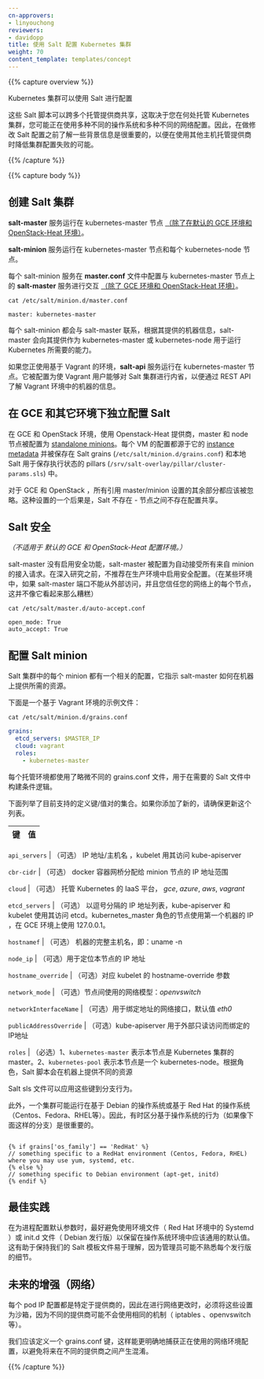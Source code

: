 ```yaml
---
cn-approvers:
- linyouchong
reviewers:
- davidopp
title: 使用 Salt 配置 Kubernetes 集群
weight: 70
content_template: templates/concept
---
```


{{% capture overview %}}

<!--
The Kubernetes cluster can be configured using Salt.
-->
Kubernetes 集群可以使用 Salt 进行配置

<!--
The Salt scripts are shared across multiple hosting providers and depending on where you host your Kubernetes cluster, you may be using different operating systems and different networking configurations. As a result, it's important to understand some background information before making Salt changes in order to minimize introducing failures for other hosting providers.
-->
这些 Salt 脚本可以跨多个托管提供商共享，这取决于您在何处托管 Kubernetes 集群，您可能正在使用多种不同的操作系统和多种不同的网络配置。因此，在做修改 Salt 配置之前了解一些背景信息是很重要的，以便在使用其他主机托管提供商时降低集群配置失败的可能。

{{% /capture %}}

{{% capture body %}}

<!--
## Salt cluster setup
-->
## 创建 Salt 集群

<!--
The **salt-master** service runs on the kubernetes-master [(except on the default GCE and OpenStack-Heat setup)](#standalone-salt-configuration-on-gce-and-others).
-->
**salt-master** 服务运行在 kubernetes-master 节点 [（除了在默认的 GCE 环境和 OpenStack-Heat 环境）](#standalone-salt-configuration-on-gce-and-others)。

<!--
The **salt-minion** service runs on the kubernetes-master and each kubernetes-node in the cluster.
-->
**salt-minion** 服务运行在 kubernetes-master 节点和每个 kubernetes-node 节点。

<!--
Each salt-minion service is configured to interact with the **salt-master** service hosted on the kubernetes-master via the **master.conf** file [(except on GCE and OpenStack-Heat)](#standalone-salt-configuration-on-gce-and-others).
-->
每个 salt-minion 服务在 **master.conf** 文件中配置与 kubernetes-master 节点上的 **salt-master** 服务进行交互 [（除了 GCE 环境和 OpenStack-Heat 环境）](#standalone-salt-configuration-on-gce-and-others)。

```shell
cat /etc/salt/minion.d/master.conf
```

```none
master: kubernetes-master
```

<!--
The salt-master is contacted by each salt-minion and depending upon the machine information presented, the salt-master will provision the machine as either a kubernetes-master or kubernetes-node with all the required capabilities needed to run Kubernetes.
-->
每个 salt-minion 都会与 salt-master 联系，根据其提供的机器信息，salt-master 会向其提供作为 kubernetes-master 或 kubernetes-node 用于运行 Kubernetes 所需要的能力。

<!--
If you are running the Vagrant based environment, the **salt-api** service is running on the kubernetes-master.  It is configured to enable the vagrant user to introspect the salt cluster in order to find out about machines in the Vagrant environment via a REST API.
-->
如果您正使用基于 Vagrant 的环境，**salt-api** 服务运行在 kubernetes-master 节点。它被配置为使 Vagrant 用户能够对 Salt 集群进行内省，以便通过 REST API 了解 Vagrant 环境中的机器的信息。

<!--
## Standalone Salt Configuration on GCE and others
-->
## 在 GCE 和其它环境下独立配置 Salt

<!--
On GCE and OpenStack, using the Openstack-Heat provider, the master and nodes are all configured as [standalone minions](http://docs.saltstack.com/en/latest/topics/tutorials/standalone_minion.html). The configuration for each VM is derived from the VM's [instance metadata](https://cloud.google.com/compute/docs/metadata) and then stored in Salt grains (`/etc/salt/minion.d/grains.conf`) and pillars (`/srv/salt-overlay/pillar/cluster-params.sls`) that local Salt uses to enforce state.
-->
在 GCE 和 OpenStack 环境，使用 Openstack-Heat 提供商，master 和 node 节点被配置为 [standalone minions](http://docs.saltstack.com/en/latest/topics/tutorials/standalone_minion.html)。每个 VM 的配置都源于它的 [instance metadata](https://cloud.google.com/compute/docs/metadata) 并被保存在 Salt grains (`/etc/salt/minion.d/grains.conf`) 和本地 Salt 用于保存执行状态的 pillars (`/srv/salt-overlay/pillar/cluster-params.sls`) 中。

<!--
All remaining sections that refer to master/minion setups should be ignored for GCE and OpenStack. One fallout of this setup is that the Salt mine doesn't exist - there is no sharing of configuration amongst nodes.
-->
对于 GCE 和 OpenStack ，所有引用 master/minion 设置的其余部分都应该被忽略。这种设置的一个后果是，Salt 不存在 - 节点之间不存在配置共享。

<!--
## Salt security
-->
## Salt 安全

<!--
*(Not applicable on default GCE and OpenStack-Heat setup.)*
-->
*（不适用于 默认的 GCE 和 OpenStack-Heat 配置环境。）*

<!--
Security is not enabled on the salt-master, and the salt-master is configured to auto-accept incoming requests from minions.  It is not recommended to use this security configuration in production environments without deeper study.  (In some environments this isn't as bad as it might sound if the salt master port isn't externally accessible and you trust everyone on your network.)
-->
salt-master 没有启用安全功能，salt-master 被配置为自动接受所有来自 minion 的接入请求。在深入研究之前，不推荐在生产环境中启用安全配置。（在某些环境中，如果 salt-master 端口不能从外部访问，并且您信任您的网络上的每个节点，这并不像它看起来那么糟糕）

```shell
cat /etc/salt/master.d/auto-accept.conf
```

```shell
open_mode: True
auto_accept: True
```

<!--
## Salt minion configuration
-->
## 配置 Salt minion

<!--
Each minion in the salt cluster has an associated configuration that instructs the salt-master how to provision the required resources on the machine.
-->
Salt 集群中的每个 minion 都有一个相关的配置，它指示 salt-master 如何在机器上提供所需的资源。

<!--
An example file is presented below using the Vagrant based environment.
-->
下面是一个基于 Vagrant 环境的示例文件：

```shell
cat /etc/salt/minion.d/grains.conf
```

```yaml
grains:
  etcd_servers: $MASTER_IP
  cloud: vagrant
  roles:
    - kubernetes-master
```

<!--
Each hosting environment has a slightly different grains.conf file that is used to build conditional logic where required in the Salt files.
-->
每个托管环境都使用了略微不同的 grains.conf 文件，用于在需要的 Salt 文件中构建条件逻辑。

<!--
The following enumerates the set of defined key/value pairs that are supported today.  If you add new ones, please make sure to update this list.
-->
下面列举了目前支持的定义键/值对的集合。如果你添加了新的，请确保更新这个列表。

<!--
Key | Value
-->
键 | 值
-----------------------------------|----------------------------------------------------------------
<!--
`api_servers` | (Optional) The IP address / host name where a kubelet can get read-only access to kube-apiserver
-->
`api_servers` | （可选） IP 地址/主机名 ，kubelet 用其访问 kube-apiserver
<!--
`cbr-cidr` | (Optional) The minion IP address range used for the docker container bridge.
-->
`cbr-cidr` | （可选） docker 容器网桥分配给 minion 节点的 IP 地址范围
<!--
`cloud` | (Optional) Which IaaS platform is used to host Kubernetes, *gce*, *azure*, *aws*, *vagrant*
-->
`cloud` | （可选） 托管 Kubernetes 的 IaaS 平台， *gce*, *azure*, *aws*, *vagrant*
<!--
`etcd_servers` | (Optional) Comma-delimited list of IP addresses the kube-apiserver and kubelet use to reach etcd.  Uses the IP of the first machine in the kubernetes_master role, or 127.0.0.1 on GCE.
-->
`etcd_servers` | （可选） 以逗号分隔的 IP 地址列表，kube-apiserver 和 kubelet 使用其访问 etcd。kubernetes_master 角色的节点使用第一个机器的 IP ，在 GCE 环境上使用 127.0.0.1。
<!--
`hostnamef` | (Optional) The full host name of the machine, i.e. uname -n
-->
`hostnamef` | （可选） 机器的完整主机名，即：uname -n
<!--
`node_ip` | (Optional) The IP address to use to address this node
-->
`node_ip` | （可选）用于定位本节点的 IP 地址
<!--
`hostname_override` | (Optional) Mapped to the kubelet hostname-override
-->
`hostname_override` | （可选）对应 kubelet 的 hostname-override 参数
<!--
`network_mode` | (Optional) Networking model to use among nodes: *openvswitch*
-->
`network_mode` | （可选）节点间使用的网络模型：*openvswitch*
<!--
`networkInterfaceName` | (Optional) Networking interface to use to bind addresses, default value *eth0*
-->
`networkInterfaceName` | （可选）用于绑定地址的网络接口，默认值 *eth0*
<!--
`publicAddressOverride` | (Optional) The IP address the kube-apiserver should use to bind against for external read-only access
-->
`publicAddressOverride` | （可选）kube-apiserver 用于外部只读访问而绑定的IP地址
<!--
`roles` | (Required) 1. `kubernetes-master` means this machine is the master in the Kubernetes cluster.  2. `kubernetes-pool` means this machine is a kubernetes-node.  Depending on the role, the Salt scripts will provision different resources on the machine.
-->
`roles` | （必选）1、`kubernetes-master` 表示本节点是 Kubernetes 集群的 master。2、`kubernetes-pool` 表示本节点是一个 kubernetes-node。根据角色，Salt 脚本会在机器上提供不同的资源

<!--
These keys may be leveraged by the Salt sls files to branch behavior.
-->
Salt sls 文件可以应用这些键到分支行为。

<!--
In addition, a cluster may be running a Debian based operating system or Red Hat based operating system (Centos, Fedora, RHEL, etc.).  As a result, it's important to sometimes distinguish behavior based on operating system using if branches like the following.
-->
此外，一个集群可能运行在基于 Debian 的操作系统或基于 Red Hat 的操作系统（Centos、Fedora、RHEL等）。因此，有时区分基于操作系统的行为（如果像下面这样的分支）是很重要的。

```liquid

{% if grains['os_family'] == 'RedHat' %}
// something specific to a RedHat environment (Centos, Fedora, RHEL) where you may use yum, systemd, etc.
{% else %}
// something specific to Debian environment (apt-get, initd)
{% endif %}

```

<!--
## Best Practices
-->
## 最佳实践

<!--
When configuring default arguments for processes, it's best to avoid the use of EnvironmentFiles (Systemd in Red Hat environments) or init.d files (Debian distributions) to hold default values that should be common across operating system environments.  This helps keep our Salt template files easy to understand for editors who may not be familiar with the particulars of each distribution.
-->
在为进程配置默认参数时，最好避免使用环境文件（ Red Hat 环境中的 Systemd ）或 init.d 文件（ Debian 发行版）以保留在操作系统环境中应该通用的默认值。这有助于保持我们的 Salt 模板文件易于理解，因为管理员可能不熟悉每个发行版的细节。

<!--
## Future enhancements (Networking)
-->
## 未来的增强（网络）

<!--
Per pod IP configuration is provider-specific, so when making networking changes, it's important to sandbox these as all providers may not use the same mechanisms (iptables, openvswitch, etc.)
-->
每个 pod IP 配置都是特定于提供商的，因此在进行网络更改时，必须将这些设置为沙箱，因为不同的提供商可能不会使用相同的机制（ iptables 、openvswitch 等）。

<!--
We should define a grains.conf key that captures more specifically what network configuration environment is being used to avoid future confusion across providers.
-->
我们应该定义一个 grains.conf 键，这样能更明确地捕获正在使用的网络环境配置，以避免将来在不同的提供商之间产生混淆。

{{% /capture %}}
